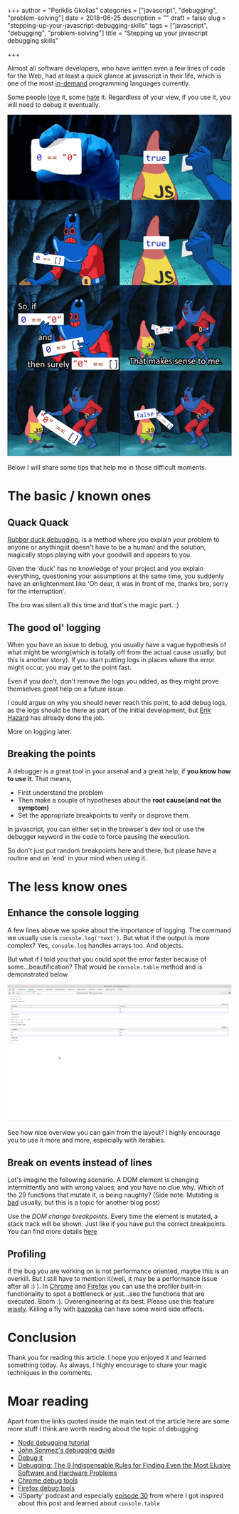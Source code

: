 +++
author = "Periklis Gkolias"
categories = ["javascript", "debugging", "problem-solving"]
date = 2018-06-25
description = ""
draft = false
slug = "stepping-up-your-javascript-debugging-skills"
tags = ["javascript", "debugging", "problem-solving"]
title = "Stepping up your javascript debugging skills"

+++

Almost all software developers, who have written even a few lines of code for the Web, had at least a quick glance at javascript in their life, which is one of the most [in-demand](https://www.codingdojo.com/blog/7-most-in-demand-programming-languages-of-2018/) programming languages currently.

Some people [love](https://dev.to/gentlemanoi/why-i-love-javascript-9bg) it, some [hate](https://www.reddit.com/r/webdev/comments/4jf7m0/why_is_javascript_used_extensively_and_hated_at/) it. Regardless of your view, if you use it, you will need to debug it eventually.

![Credits to reddit](/img/2018/06/reddit.png)

Below I will share some tips that help me in those difficult moments.

# The basic / known ones
##  Quack Quack
 [Rubber duck debugging](https://en.wikipedia.org/wiki/Rubber_duck_debugging), is a method where you explain your problem to anyone or anything(it doesn't have to be a human) and the solution, magically stops playing with your goodwill and appears to you.

Given the 'duck' has no knowledge of your project and you explain everything, questioning your assumptions at the same time, you suddenly have an enlightenment like 'Oh dear, it was in front of me, thanks bro, sorry for the interruption'. 

The bro was silent all this time and that's the magic part. :)

## The good ol' logging
When you have an issue to debug, you usually have a vague hypothesis of what might be wrong(which is totally off from the actual cause usually, but this is another story). If you start putting logs in places where the error might occur, you may get to the point fast.

Even if you don't, don't remove the logs you added, as they might prove themselves great help on a future issue.

I could argue on why you should never reach this point, to add debug logs, as the logs should be there as part of the initial development, but [Erik Hazard](http://vasir.net/blog/programming/how-logging-made-me-a-better-developer) has already done the job.

More on logging later.

## Breaking the points

A debugger is a great tool in your arsenal and a great help, if **you know how to use it**.
That means,
* First understand the problem
* Then make a couple of hypotheses about the **root cause(and not the symptom)**
* Set the appropriate breakpoints to verify or disprove them.

In javascript, you can either set in the browser's dev tool or use the debugger keyword in the code to force pausing the execution.

So don't just put random breakpoints here and there, but please have a routine and an 'end' in your mind when using it.

# The less know ones
## Enhance the console logging

A few lines above we spoke about the importance of logging. The command we usually use is `console.log('text')`. But what if the output is more complex? Yes, `console.log` handles arrays too. And objects.

But what if I told you that you could spot the error faster because of some...beautification? That would be `console.table` method and is demonstrated below

![console_table](/img/2018/06/console_table.png)

See how nice overview you can gain from the layout? I highly encourage you to use it more and more, especially with iterables.

## Break on events instead of lines

Let's imagine the following scenario. A DOM element is changing intermittently and with wrong values, and you have no clue why. Which of the 29 functions that mutate it, is being naughty?
(Side note: Mutating is [bad](https://slemgrim.com/mutate-or-not-to-mutate/) usually, but this is a topic for another blog post)

Use the *DOM change breakpoints*. Every time the element is mutated, a stack track will be shown. Just like if you have put the correct breakpoints. You can find more details [here](https://developers.google.com/web/tools/chrome-devtools/javascript/breakpoints#dom)

## Profiling

If the bug you are working on is not performance oriented, maybe this is an overkill. But I still have to mention it(well, it may be a performance issue after all :) ). In [Chrome](https://developers.google.com/web/tools/chrome-devtools/rendering-tools/js-execution) and [Firefox](https://developer.mozilla.org/en-US/docs/Mozilla/Performance/Profiling_with_the_Built-in_Profiler) you can use the profiler built-in functionality to spot a bottleneck or just...see the functions that are executed. Boom :). Overengineering at its best. Please use this feature [wisely](https://developers.google.com/web/tools/chrome-devtools/evaluate-performance/). Killing a fly with [bazooka](https://answers.yahoo.com/question/index?qid=20111106222906AAUSWkm) can have some weird side effects.

# Conclusion
Thank you for reading this article. I hope you enjoyed it and learned something today. As always, I highly encourage to share your magic techniques in the comments.

# Moar reading
Apart from the links quoted inside the main text of the article here are some more stuff I think are worth reading about the topic of debugging

* [Node debugging tutorial](https://nodejs.org/en/docs/guides/debugging-getting-started/)
* [John Sonmez's debugging guide](https://simpleprogrammer.com/effective-debugging/)
* [Debug it](https://amzn.to/2lC7kD3)
* [Debugging: The 9 Indispensable Rules for Finding Even the Most Elusive Software and Hardware Problems](https://amzn.to/2IrgI5t)
* [Chrome debug tools](https://developers.google.com/web/tools/chrome-devtools/javascript/)
* [Firefox debug tools](https://developer.mozilla.org/en-US/docs/Tools/Debugger)
* 'JSparty' podcast and especially [episode 30](https://overcast.fm/+Id5XDQtKY) from where I got inspired about this post and learned about `console.table`
